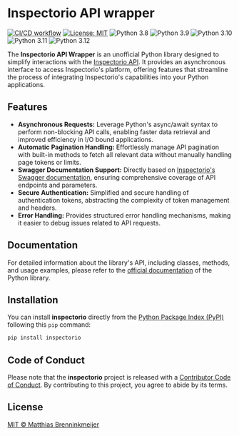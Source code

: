 # Inspectorio API wrapper <img src="https://developers.inspectorio.com/img/logo.svg" align="right" height=15/>
[![CI/CD workflow](https://github.com/matbmeijer/inspectorio/actions/workflows/ci-cd.yml/badge.svg)](https://github.com/matbmeijer/inspectorio/actions/workflows/ci-cd.yml)
[![License: MIT](https://img.shields.io/badge/License-MIT-blue.svg)](https://opensource.org/licenses/MIT)
![Python 3.8](https://img.shields.io/badge/python-3.8-blue)
![Python 3.9](https://img.shields.io/badge/python-3.9-blue)
![Python 3.10](https://img.shields.io/badge/python-3.10-blue)
![Python 3.11](https://img.shields.io/badge/python-3.11-blue)
![Python 3.12](https://img.shields.io/badge/python-3.12-blue)

The **Inspectorio API Wrapper** is an unofficial Python library designed to simplify interactions with the [Inspectorio API](https://developers.inspectorio.com). It provides an asynchronous interface to access Inspectorio's platform, offering features that streamline the process of integrating Inspectorio's capabilities into your Python applications.

## Features

- **Asynchronous Requests:** Leverage Python's async/await syntax to perform non-blocking API calls, enabling faster data retrieval and improved efficiency in I/O bound applications.
- **Automatic Pagination Handling:** Effortlessly manage API pagination with built-in methods to fetch all relevant data without manually handling page tokens or limits.
- **Swagger Documentation Support:** Directly based on [Inspectorio's Swagger documentation](https://sight.inspectorio.com/swagger/), ensuring comprehensive coverage of API endpoints and parameters.
- **Secure Authentication:** Simplified and secure handling of authentication tokens, abstracting the complexity of token management and headers.
- **Error Handling:** Provides structured error handling mechanisms, making it easier to debug issues related to API requests.

## Documentation

For detailed information about the library's API, including classes, methods, and usage examples, please refer to the [official documentation](https://matbmeijer.github.io/inspectorio/inspectorio.html) of the Python library.

## Installation

You can install **inspectorio** directly from the [Python Package Index (PyPI)](https://pypi.org/project/inspectorio/) following this `pip`
command:

``` bash
pip install inspectorio
```

## Code of Conduct

Please note that the **inspectorio** project is released with a [Contributor
Code of
Conduct](https://github.com/matbmeijer/inspectorio/blob/main/CODE_OF_CONDUCT.md).
By contributing to this project, you agree to abide by its terms.

## License

[MIT © Matthias
Brenninkmeijer](https://github.com/matbmeijer/inspectorio/blob/main/LICENSE)
